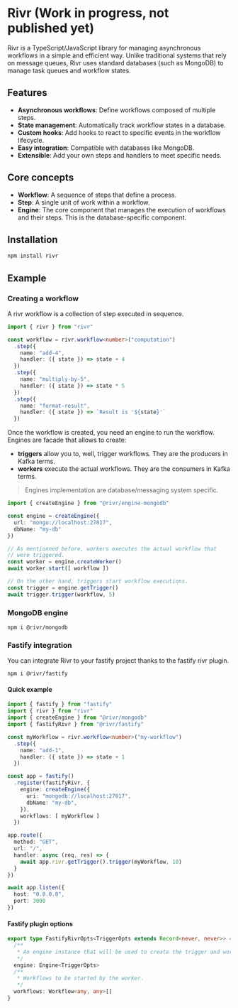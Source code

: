 # Rivr (Work in progress, not published yet)

Rivr is a TypeScript/JavaScript library for managing asynchronous workflows in a simple and efficient way. Unlike traditional systems that rely on message queues, Rivr uses standard databases (such as MongoDB) to manage task queues and workflow states.

## Features

- **Asynchronous workflows**: Define workflows composed of multiple steps.
- **State management**: Automatically track workflow states in a database.
- **Custom hooks**: Add hooks to react to specific events in the workflow lifecycle.
- **Easy integration**: Compatible with databases like MongoDB.
- **Extensible**: Add your own steps and handlers to meet specific needs.

## Core concepts

- **Workflow**: A sequence of steps that define a process.
- **Step**: A single unit of work within a workflow.
- **Engine**: The core component that manages the execution of workflows and their steps. This is the database-specific component.

## Installation

```bash
npm install rivr
```

## Example

### Creating a workflow

A rivr workflow is a collection of step executed in sequence.

```typescript
import { rivr } from "rivr"

const workflow = rivr.workflow<number>("computation")
  .step({
    name: "add-4",
    handler: ({ state }) => state + 4
  })
  .step({
    name: "multiply-by-5",
    handler: ({ state }) => state * 5
  })
  .step({
    name: "format-result",
    handler: ({ state }) => `Result is '${state}'`
  })
```

Once the workflow is created, you need an engine to run the workflow.
Engines are facade that allows to create:
- **triggers** allow you to, well, trigger workflows. They are the producers in Kafka terms.
- **workers** execute the actual workflows. They are the consumers in Kafka terms.

> Engines implementation are database/messaging system specific.

```typescript
import { createEngine } from "@rivr/engine-mongodb"

const engine = createEngine({
  url: "mongo://localhost:27017",
  dbName: "my-db"
})

// As mentionned before, workers executes the actual workflow that 
// were triggered.
const worker = engine.createWorker()
await worker.start([ workflow ])

// On the other hand, triggers start workflow executions.
const trigger = engine.getTrigger()
await trigger.trigger(workflow, 5)
```

### MongoDB engine

```shell
npm i @rivr/mongodb
```

### Fastify integration

You can integrate Rivr to your fastify project thanks to the fastify rivr plugin.

```shell
npm i @rivr/fastify
```

#### Quick example

```typescript
import { fastify } from "fastify"
import { rivr } from "rivr"
import { createEngine } from "@rivr/mongodb"
import { fastifyRivr } from "@rivr/fastify"

const myWorkflow = rivr.workflow<number>("my-workflow")
  .step({
    name: "add-1",
    handler: ({ state }) => state + 1
  })

const app = fastify()
  .register(fastifyRivr, {
    engine: createEngine({
      uri: "mongodb://localhost:27017",
      dbName: "my-db",
    }),
    workflows: [ myWorkflow ]
  })

app.route({
  method: "GET",
  url: "/",
  handler: async (req, res) => {
    await app.rivr.getTrigger().trigger(myWorkflow, 10)
  }
})

await app.listen({
  host: "0.0.0.0",
  port: 3000
})
```

#### Fastify plugin options

```typescript
export type FastifyRivrOpts<TriggerOpts extends Record<never, never>> = {
  /**
   * An engine instance that will be used to create the trigger and worker.
   */
  engine: Engine<TriggerOpts>
  /**
   * Workflows to be started by the worker.
   */
  workflows: Workflow<any, any>[]
}
```


